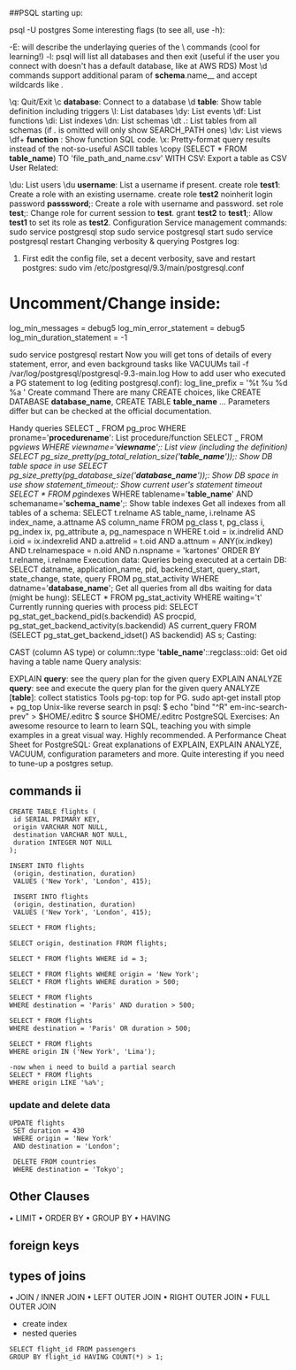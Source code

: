 ##PSQL
starting up:

psql -U postgres
Some interesting flags (to see all, use -h):

-E: will describe the underlaying queries of the \ commands (cool for learning!)
-l: psql will list all databases and then exit (useful if the user you connect with doesn't has a default database, like at AWS RDS)
Most \d commands support additional param of **schema**.name\_\_ and accept wildcards like _._

\q: Quit/Exit
\c **database**: Connect to a database
\d **table**: Show table definition including triggers
\l: List databases
\dy: List events
\df: List functions
\di: List indexes
\dn: List schemas
\dt _._: List tables from all schemas (if _._ is omitted will only show SEARCH_PATH ones)
\dv: List views
\df+ **function** : Show function SQL code.
\x: Pretty-format query results instead of the not-so-useful ASCII tables
\copy (SELECT \* FROM **table_name**) TO 'file_path_and_name.csv' WITH CSV: Export a table as CSV
User Related:

\du: List users
\du **username**: List a username if present.
create role **test1**: Create a role with an existing username.
create role **test2** noinherit login password **passsword**;: Create a role with username and password.
set role **test**;: Change role for current session to **test**.
grant **test2** to **test1**;: Allow **test1** to set its role as **test2**.
Configuration
Service management commands:
sudo service postgresql stop
sudo service postgresql start
sudo service postgresql restart
Changing verbosity & querying Postgres log:

1.  First edit the config file, set a decent verbosity, save and restart postgres:
    sudo vim /etc/postgresql/9.3/main/postgresql.conf

# Uncomment/Change inside:

log_min_messages = debug5
log_min_error_statement = debug5
log_min_duration_statement = -1

sudo service postgresql restart
Now you will get tons of details of every statement, error, and even background tasks like VACUUMs
tail -f /var/log/postgresql/postgresql-9.3-main.log
How to add user who executed a PG statement to log (editing postgresql.conf):
log_line_prefix = '%t %u %d %a '
Create command
There are many CREATE choices, like CREATE DATABASE **database_name**, CREATE TABLE **table_name** ... Parameters differ but can be checked at the official documentation.

Handy queries
SELECT _ FROM pg_proc WHERE proname='**procedurename**': List procedure/function
SELECT _ FROM pg*views WHERE viewname='**viewname**';: List view (including the definition)
SELECT pg_size_pretty(pg_total_relation_size('**table_name**'));: Show DB table space in use
SELECT pg_size_pretty(pg_database_size('**database_name**'));: Show DB space in use
show statement_timeout;: Show current user's statement timeout
SELECT * FROM pg*indexes WHERE tablename='**table_name**' AND schemaname='**schema_name**';: Show table indexes
Get all indexes from all tables of a schema:
SELECT
t.relname AS table_name,
i.relname AS index_name,
a.attname AS column_name
FROM
pg_class t,
pg_class i,
pg_index ix,
pg_attribute a,
pg_namespace n
WHERE
t.oid = ix.indrelid
AND i.oid = ix.indexrelid
AND a.attrelid = t.oid
AND a.attnum = ANY(ix.indkey)
AND t.relnamespace = n.oid
AND n.nspname = 'kartones'
ORDER BY
t.relname,
i.relname
Execution data:
Queries being executed at a certain DB:
SELECT datname, application_name, pid, backend_start, query_start, state_change, state, query
FROM pg_stat_activity
WHERE datname='**database_name**';
Get all queries from all dbs waiting for data (might be hung):
SELECT * FROM pg_stat_activity WHERE waiting='t'
Currently running queries with process pid:
SELECT pg_stat_get_backend_pid(s.backendid) AS procpid,
pg_stat_get_backend_activity(s.backendid) AS current_query
FROM (SELECT pg_stat_get_backend_idset() AS backendid) AS s;
Casting:

CAST (column AS type) or column::type
'**table_name**'::regclass::oid: Get oid having a table name
Query analysis:

EXPLAIN **query**: see the query plan for the given query
EXPLAIN ANALYZE **query**: see and execute the query plan for the given query
ANALYZE [__table__]: collect statistics
Tools
pg-top: top for PG. sudo apt-get install ptop + pg_top
Unix-like reverse search in psql:
$ echo "bind "^R" em-inc-search-prev" > $HOME/.editrc
$ source $HOME/.editrc
PostgreSQL Exercises: An awesome resource to learn to learn SQL, teaching you with simple examples in a great visual way. Highly recommended.
A Performance Cheat Sheet for PostgreSQL: Great explanations of EXPLAIN, EXPLAIN ANALYZE, VACUUM, configuration parameters and more. Quite interesting if you need to tune-up a postgres setup.

## commands ii

```
CREATE TABLE flights (
 id SERIAL PRIMARY KEY,
 origin VARCHAR NOT NULL,
 destination VARCHAR NOT NULL,
 duration INTEGER NOT NULL
);

INSERT INTO flights
 (origin, destination, duration)
 VALUES ('New York', 'London', 415);

 INSERT INTO flights
 (origin, destination, duration)
 VALUES ('New York', 'London', 415);

SELECT * FROM flights;

SELECT origin, destination FROM flights;

SELECT * FROM flights WHERE id = 3;

SELECT * FROM flights WHERE origin = 'New York';
SELECT * FROM flights WHERE duration > 500;

SELECT * FROM flights
WHERE destination = 'Paris' AND duration > 500;

SELECT * FROM flights
WHERE destination = 'Paris' OR duration > 500;

SELECT * FROM flights
WHERE origin IN ('New York', 'Lima');

-now when i need to build a partial search
SELECT * FROM flights
WHERE origin LIKE '%a%';
```

### update and delete data

```
UPDATE flights
 SET duration = 430
 WHERE origin = 'New York'
 AND destination = 'London';

 DELETE FROM countries
 WHERE destination = 'Tokyo';
```

## Other Clauses

• LIMIT
• ORDER BY
• GROUP BY
• HAVING

## foreign keys

## types of joins

• JOIN / INNER JOIN
• LEFT OUTER JOIN
• RIGHT OUTER JOIN
• FULL OUTER JOIN

- create index
- nested queries

```
SELECT flight_id FROM passengers
GROUP BY flight_id HAVING COUNT(*) > 1;
```
